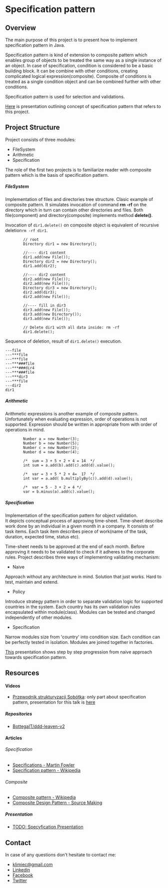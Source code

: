 # Specification pattern

## Overview
The main purpose of this project is to present how to implement specification pattern in Java. <br />

Specification pattern is kind of extension to composite pattern which enables group of objects to be treated the same way as a single instance of an object. In case of specification, condition is considered to be a basic building block. It can be combine with other conditions, creating complicated logical expression(composite). Composite of conditions is treated as a single condition object and can be combined further with other conditions.

Specification pattern is used for selection and validations. 

[Here](https://prezi.com/dwhryejqbown/specification/) is presentation outlining concept of specification pattern that refers to this project.

## Project Structure

Project consists of three modules: 
* FileSystem
* Arithmetic
* Specification

The role of the first two projects is to familiarize reader with composite pattern which is the basis of specification pattern. 

##### FileSystem

Implementation of files and directories tree structure. Clasic example of composite pattern.
It simulates invocation of command **rm -rf** on the directory which in turn can contain other directories and files. 
Both file(component) and directory(composite) implements method **delete()**.  

Invocation of ```dir1.delete()``` on composite object is equivalent of recursive deletion```rm -rf dir1```.

```
        // root
        Directory dir1 = new Directory();

        //---- dir1 content
        dir1.add(new File());
        Directory dir2 = new Directory();
        dir1.add(dir2);

        //---- dir2 content
        dir2.add(new File());
        dir2.add(new File());
        Directory dir3 = new Directory();
        dir2.add(dir3);
        dir2.add(new File());

        //---- fill in dir3
        dir3.add(new File());
        dir3.add(new Directory());
        dir3.add(new File());

        // Delete dir1 with all data inside: rm -rf
        dir1.delete();              
```

Sequence of deletion, result of ```dir1.delete()``` execution.

```
---file
---***file
---***file
---***###file
---***###dir4
---***###file
---***dir3
---***file
---dir2
dir1
```

##### Arithmetic

Arithmetic expressions is another example of composite pattern. 
Unfortunately when evaluating expression, order of operations is not supported. 
Expression should be written in appropriate from with order of operations in mind. 

```
        Number a = new Number(3);
        Number b = new Number(5);
        Number c = new Number(2);
        Number d = new Number(4);

        /*  sum = 3 + 5 + 2 + 4 = 14  */
        int sum = a.add(b).add(c).add(d).value();

        /*  var = 3 + 5 * 2 + 4=  17  */
        int var = a.add( b.multiplyBy(c)).add(d).value();

        /*  var = 5 - 3 + 2 = 4 */
        var = b.minus(a).add(c).value();
```

##### Specification

Implementation of the specification pattern for object validation.  
It depicts conceptual process of approving time-sheet. 
Time-sheet describe work done by an individual in a given month in a company. 
It consists of task items. Each task item describes piece of work(name of the task, duration, expected time, status etc).

Time-sheet needs to be approved at the end of each month. 
Before approving it needs to be validated to check if it adheres to the corporate rules. 
Project describes three ways of implementing validating mechanism: 

* Naive 

Approach without any architecture in mind. Solution that just works. 
Hard to test, maintain and extend. 

* Policy 

Introduce strategy pattern in order to separate validation logic for supported countries in the system. 
Each country has its own validation rules encapsulated within module(class). 
Modules can be tested and changed independently of other modules. 


* Specification

Narrow modules size from 'country' into condition size. 
Each condition can be perfectly tested in isolation. 
Modules are joined together in factories. 

[This](https://prezi.com/dwhryejqbown/specification/) presentation shows step by step progression from naive approach towards specification pattern.


## Resources

#### Videos 
* [Przewodnik strukturyzacji Sobótka](https://youtu.be/Xe5PPXsmqFQ?t=4361): only part about specification pattern, presentation for this talk is [here](https://prezi.com/j_qpkc1jx7mr/copy-of-przewodnik-strukturyzacji-architektury-systemu-105-klasycznych-technik-programistycznych-lezacych-u-podstaw-nowoczesnej-inzynierii-oprogramowania/)

##### Repositories
* [BottegaIT/ddd-leaven-v2](https://github.com/BottegaIT/ddd-leaven-v2)

#### Articles

###### Specification
* [Specifications - Martin Fowler](www.martinfowler.com/apsupp/spec.pdf)
* [Specification pattern - Wikipedia](https://en.wikipedia.org/wiki/Specification_pattern)

###### Composite
* [Composite pattern - Wikipedia](https://en.wikipedia.org/wiki/Composite_pattern)
* [Composite Design Pattern - Source Making](https://sourcemaking.com/design_patterns/composite)

##### Presentation
* [TODO: Specyfication Presentation](https://prezi.com/dwhryejqbown/specification/)


## Contact
In case of any questions don't hesitate to contact me:
- [klimiec@gmail.com](klimiec@gmail.com)
- [Linkedin](https://www.linkedin.com/in/piotr-klimiec-621873b5?trk=nav_responsive_tab_profile_pic)
- [Facebook](https://www.facebook.com/klimiec)
- [Twitter](https://twitter.com/piotr_twit)
